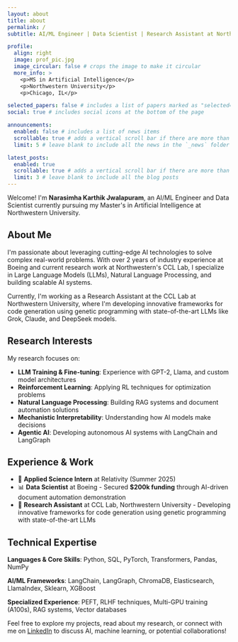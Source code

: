 ```yaml
---
layout: about
title: about
permalink: /
subtitle: AI/ML Engineer | Data Scientist | Research Assistant at Northwestern University

profile:
  align: right
  image: prof_pic.jpg
  image_circular: false # crops the image to make it circular
  more_info: >
    <p>MS in Artificial Intelligence</p>
    <p>Northwestern University</p>
    <p>Chicago, IL</p>

selected_papers: false # includes a list of papers marked as "selected={true}"
social: true # includes social icons at the bottom of the page

announcements:
  enabled: false # includes a list of news items
  scrollable: true # adds a vertical scroll bar if there are more than 3 news items
  limit: 5 # leave blank to include all the news in the `_news` folder

latest_posts:
  enabled: true
  scrollable: true # adds a vertical scroll bar if there are more than 3 new posts items
  limit: 3 # leave blank to include all the blog posts
---
```


Welcome! I'm **Narasimha Karthik Jwalapuram**, an AI/ML Engineer and Data Scientist currently pursuing my Master's in Artificial Intelligence at Northwestern University.

## About Me

I'm passionate about leveraging cutting-edge AI technologies to solve complex real-world problems. With over 2 years of industry experience at Boeing and current research work at Northwestern's CCL Lab, I specialize in Large Language Models (LLMs), Natural Language Processing, and building scalable AI systems.

Currently, I'm working as a Research Assistant at the CCL Lab at Northwestern University, where I'm developing innovative frameworks for code generation using genetic programming with state-of-the-art LLMs like Grok, Claude, and DeepSeek models.

## Research Interests

My research focuses on:
- **LLM Training & Fine-tuning**: Experience with GPT-2, Llama, and custom model architectures
- **Reinforcement Learning**: Applying RL techniques for optimization problems
- **Natural Language Processing**: Building RAG systems and document automation solutions
- **Mechanistic Interpretability**: Understanding how AI models make decisions
- **Agentic AI**: Developing autonomous AI systems with LangChain and LangGraph

## Experience & Work

- 🚀 **Applied Science Intern** at Relativity (Summer 2025)
- 📊 **Data Scientist** at Boeing - Secured **$200k funding** through AI-driven document automation demonstration
- 🔬 **Research Assistant** at CCL Lab, Northwestern University - Developing innovative frameworks for code generation using genetic programming with state-of-the-art LLMs

## Technical Expertise

**Languages & Core Skills**: Python, SQL, PyTorch, Transformers, Pandas, NumPy

**AI/ML Frameworks**: LangChain, LangGraph, ChromaDB, Elasticsearch, LlamaIndex, Sklearn, XGBoost

**Specialized Experience**: PEFT, RLHF techniques, Multi-GPU training (A100s), RAG systems, Vector databases

Feel free to explore my projects, read about my research, or connect with me on [LinkedIn](https://www.linkedin.com/in/narasimhakarthik/) to discuss AI, machine learning, or potential collaborations!
